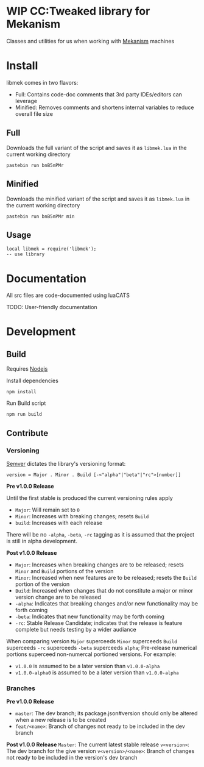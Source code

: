 # WIP CC:Tweaked library for Mekanism
Classes and utilities for us when working with [Mekanism](https://www.curseforge.com/minecraft/mc-mods/mekanism) machines

# Install
libmek comes in two flavors:

- Full: Contains code-doc comments that 3rd party IDEs/editors can leverage
- Minified: Removes comments and shortens internal variables to reduce overall file size

## Full
Downloads the full variant of the script and saves it as `libmek.lua` in the current working directory
```
pastebin run bnB5nPMr
```

## Minified
Downloads the minified variant of the script and saves it as `libmek.lua` in the current working directory
```
pastebin run bnB5nPMr min
```

## Usage
```
local libmek = require('libmek');
-- use library
```

# Documentation
All src files are code-documented using luaCATS

TODO: User-friendly documentation

# Development

## Build
Requires [Nodejs](https://nodejs.org/en)

Install dependencies
```
npm install
```

Run Build script
```
npm run build
```

## Contribute

### Versioning

[Semver](https://semver.org/) dictates the library's versioning format:

```
version = Major . Minor . Build [-<"alpha"|"beta"|"rc">[number]]
```

**Pre v1.0.0 Release**

Until the first stable is produced the current versioning rules apply
- `Major`: Will remain set to `0`
- `Minor`: Increases with breaking changes; resets `Build`
- `build`: Increases with each release

There will be no `-alpha`, `-beta`, `-rc` tagging as it is assumed that the project is still in alpha development.

**Post v1.0.0 Release**
- `Major`: Increases when breaking changes are to be released; resets `Minor` and `Build` portions of the version
- `Minor`: Increased when new features are to be released; resets the `Build` portion of the version
- `Build`: Increased when changes that do not constitute a major or minor version change are to be released
- `-alpha`: Indicates that breaking changes and/or new functionality may be forth coming
- `-beta`: Indicates that new functionality may be forth coming
- `-rc`: Stable Release Candidate; indicates that the release is feature complete but needs testing by a wider audiance

When comparing version `Major` superceeds `Minor` superceeds `Build` superceeds `-rc` superceeds `-beta` superceeds `alpha`; Pre-release numerical portions superceed non-numercal portioned versions. For example:
- `v1.0.0` is assumed to be a later version than `v1.0.0-alpha`
- `v1.0.0-alpha0` is assumed to be a later version than `v1.0.0-alpha`

### Branches

**Pre v1.0.0 Release**
- `master`: The dev branch; its package.json#version should only be altered when a new release is to be created
- `feat/<name>`: Branch of changes not ready to be included in the dev branch

**Post v1.0.0 Release**
`Master`: The current latest stable release
`v<version>`: The dev branch for the give version
`v<version>/<name>`: Branch of changes not ready to be included in the version's dev branch